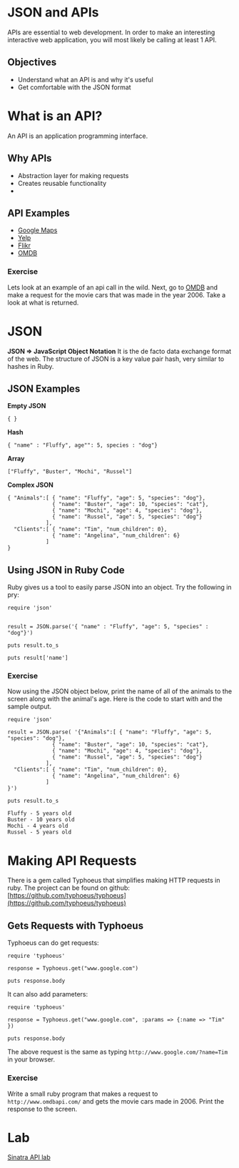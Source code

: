 # JSON and APIs
APIs are essential to web development.  In order to make an interesting interactive web application, you will most likely be calling at least 1 API.

## Objectives
* Understand what an API is and why it's useful
* Get comfortable with the JSON format


# What is an API?
An API is an application programming interface.
## Why APIs
* Abstraction layer for making requests
* Creates reusable functionality
* 



## API Examples
* [Google Maps](https://developers.google.com/maps/documentation/javascript/)
* [Yelp](http://www.yelp.com/developers/documentation)
* [Flikr](http://www.flickr.com/services/api/)
* [OMDB](http://www.omdbapi.com/)

### Exercise
Lets look at an example of an api call in the wild. Next, go to [OMDB](http://www.omdbapi.com/) and make a request for the movie cars that was made in the year 2006.  Take a look at what is returned.



# JSON
__JSON => JavaScript Object Notation__ It is the de facto data exchange format of the web.  The structure of JSON is a key value pair hash, very similar to hashes in Ruby.

## JSON Examples

__Empty JSON__

```
{ }
```

__Hash__

```
{ "name" : "Fluffy", age"": 5, species : "dog"}
```

__Array__

```
["Fluffy", "Buster", "Mochi", "Russel"]
```

__Complex JSON__

```
{ "Animals":[ { "name": "Fluffy", "age": 5, "species": "dog"},
              { "name": "Buster", "age": 10, "species": "cat"},
              { "name": "Mochi", "age": 4, "species": "dog"},
              { "name": "Russel", "age": 5, "species": "dog"}
            ],
  "Clients":[ { "name": "Tim", "num_children": 0},
              { "name": "Angelina", "num_children": 6}
            ]
}
```

## Using JSON in Ruby Code
Ruby gives us a tool to easily parse JSON into an object.  Try the following in pry:


```
require 'json'


result = JSON.parse('{ "name" : "Fluffy", "age": 5, "species" : "dog"}')

puts result.to_s

puts result['name']

```



### Exercise

Now using the JSON object below, print the name of all of the animals to the screen along with the animal's age.  Here is the code to start with and the sample output.

```
require 'json'

result = JSON.parse( '{"Animals":[ { "name": "Fluffy", "age": 5, "species": "dog"},
              { "name": "Buster", "age": 10, "species": "cat"},
              { "name": "Mochi", "age": 4, "species": "dog"},
              { "name": "Russel", "age": 5, "species": "dog"}
            ],
  "Clients":[ { "name": "Tim", "num_children": 0},
              { "name": "Angelina", "num_children": 6}
            ]
}')

puts result.to_s
```

```
Fluffy - 5 years old
Buster - 10 years old
Mochi - 4 years old
Russel - 5 years old
```

# Making API Requests

There is a gem called Typhoeus that simplifies making HTTP requests in ruby.  The project can be found on github: [https://github.com/typhoeus/typhoeus](https://github.com/typhoeus/typhoeus)

## Gets Requests with Typhoeus

Typhoeus can do get requests:


```
require 'typhoeus'

response = Typhoeus.get("www.google.com")

puts response.body

```

It can also add parameters:

```
require 'typhoeus'

response = Typhoeus.get("www.google.com", :params => {:name => "Tim" })

puts response.body

```

The above request is the same as typing ```http://www.google.com/?name=Tim``` in your browser.

### Exercise

Write a small ruby program that makes a request to ```http://www.omdbapi.com/``` and gets the movie cars made in 2006.  Print the response to the screen.

# Lab
[Sinatra API lab](https://gist.github.com/tigarcia/807021585cb7225ffd50#file-sinatra_omdb_json_api_lab-md)

